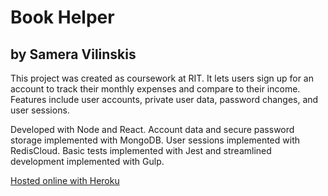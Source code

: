 # Book Helper
## by Samera Vilinskis
This project was created as coursework at RIT. It lets users sign up for an account to track their monthly expenses and compare to their income. Features include user accounts, private user data, password changes, and user sessions. 

Developed with Node and React. Account data and secure password storage implemented with MongoDB. User sessions implemented with RedisCloud. Basic tests implemented with Jest and streamlined development implemented with Gulp. 

[Hosted online with Heroku](https://samera-v-project-2-48db35ff428a.herokuapp.com/)
